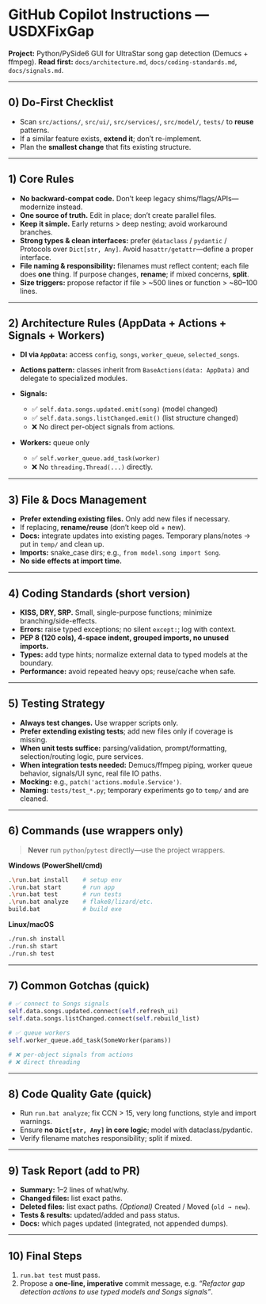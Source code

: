 # GitHub Copilot Instructions — USDXFixGap

**Project:** Python/PySide6 GUI for UltraStar song gap detection (Demucs + ffmpeg).
**Read first:** `docs/architecture.md`, `docs/coding-standards.md`, `docs/signals.md`.

---

## 0) Do-First Checklist

* Scan `src/actions/`, `src/ui/`, `src/services/`, `src/model/`, `tests/` to **reuse** patterns.
* If a similar feature exists, **extend it**; don’t re-implement.
* Plan the **smallest change** that fits existing structure.

---

## 1) Core Rules

* **No backward-compat code.** Don’t keep legacy shims/flags/APIs—modernize instead.
* **One source of truth.** Edit in place; don’t create parallel files.
* **Keep it simple.** Early returns > deep nesting; avoid workaround branches.
* **Strong types & clean interfaces:** prefer `@dataclass` / `pydantic` / Protocols over `Dict[str, Any]`.
  Avoid `hasattr/getattr`—define a proper interface.
* **File naming & responsibility:** filenames must reflect content; each file does **one** thing.
  If purpose changes, **rename**; if mixed concerns, **split**.
* **Size triggers:** propose refactor if file > ~500 lines or function > ~80–100 lines.

---

## 2) Architecture Rules (AppData + Actions + Signals + Workers)

* **DI via `AppData`:** access `config`, `songs`, `worker_queue`, `selected_songs`.
* **Actions pattern:** classes inherit from `BaseActions(data: AppData)` and delegate to specialized modules.
* **Signals:**

  * ✅ `self.data.songs.updated.emit(song)` (model changed)
  * ✅ `self.data.songs.listChanged.emit()` (list structure changed)
  * ❌ No direct per-object signals from actions.
* **Workers:** queue only

  * ✅ `self.worker_queue.add_task(worker)`
  * ❌ No `threading.Thread(...)` directly.

---

## 3) File & Docs Management

* **Prefer extending existing files.** Only add new files if necessary.
* If replacing, **rename/reuse** (don’t keep old + new).
* **Docs:** integrate updates into existing pages.
  Temporary plans/notes → put in `temp/` and clean up.
* **Imports:** snake_case dirs; e.g., `from model.song import Song`.
* **No side effects at import time.**

---

## 4) Coding Standards (short version)

* **KISS, DRY, SRP.** Small, single-purpose functions; minimize branching/side-effects.
* **Errors:** raise typed exceptions; no silent `except:`; log with context.
* **PEP 8 (120 cols), 4-space indent, grouped imports, no unused imports.**
* **Types:** add type hints; normalize external data to typed models at the boundary.
* **Performance:** avoid repeated heavy ops; reuse/cache when safe.

---

## 5) Testing Strategy

* **Always test changes.** Use wrapper scripts only.
* **Prefer extending existing tests**; add new files only if coverage is missing.
* **When unit tests suffice:** parsing/validation, prompt/formatting, selection/routing logic, pure services.
* **When integration tests needed:** Demucs/ffmpeg piping, worker queue behavior, signals/UI sync, real file IO paths.
* **Mocking:** e.g., `patch('actions.module.Service')`.
* **Naming:** `tests/test_*.py`; temporary experiments go to `temp/` and are cleaned.

---

## 6) Commands (use wrappers only)

> **Never** run `python`/`pytest` directly—use the project wrappers.

**Windows (PowerShell/cmd)**

```bash
.\run.bat install    # setup env
.\run.bat start      # run app
.\run.bat test       # run tests
.\run.bat analyze    # flake8/lizard/etc.
build.bat            # build exe
```

**Linux/macOS**

```bash
./run.sh install
./run.sh start
./run.sh test
```

---

## 7) Common Gotchas (quick)

```python
# ✅ connect to Songs signals
self.data.songs.updated.connect(self.refresh_ui)
self.data.songs.listChanged.connect(self.rebuild_list)

# ✅ queue workers
self.worker_queue.add_task(SomeWorker(params))

# ❌ per-object signals from actions
# ❌ direct threading
```

---

## 8) Code Quality Gate (quick)

* Run `run.bat analyze`; fix CCN > 15, very long functions, style and import warnings.
* Ensure **no `Dict[str, Any]` in core logic**; model with dataclass/pydantic.
* Verify filename matches responsibility; split if mixed.

---

## 9) Task Report (add to PR)

* **Summary:** 1–2 lines of what/why.
* **Changed files:** list exact paths.
* **Deleted files:** list exact paths.
  *(Optional)* Created / Moved (`old → new`).
* **Tests & results:** updated/added and pass status.
* **Docs:** which pages updated (integrated, not appended dumps).

---

## 10) Final Steps

1. `run.bat test` must pass.
2. Propose a **one-line, imperative** commit message, e.g.
   *“Refactor gap detection actions to use typed models and Songs signals”*.
